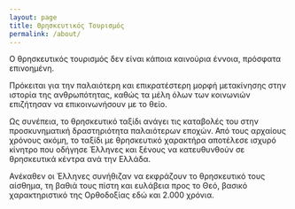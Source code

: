 ```yaml
---
layout: page
title: Θρησκευτικός Τουρισμός
permalink: /about/
---
```


Ο θρησκευτικός τουρισμός δεν είναι κάποια καινούρια έννοια, πρόσφατα επινοημένη. 

Πρόκειται για την παλαιότερη και επικρατέστερη μορφή μετακίνησης στην ιστορία της ανθρωπότητας, καθώς τα μέλη όλων των κοινωνιών επιζήτησαν να επικοινωνήσουν με το θείο.

Ως συνέπεια, το θρησκευτικό ταξίδι ανάγει τις καταβολές του στην προσκυνηματική δραστηριότητα παλαιότερων εποχών. Από τους αρχαίους χρόνους ακόμη, το ταξίδι με θρησκευτικό χαρακτήρα αποτέλεσε ισχυρό κίνητρο που οδήγησε Έλληνες και ξένους να κατευθυνθούν σε θρησκευτικά κέντρα ανά την Ελλάδα.

Ανέκαθεν οι Έλληνες συνήθιζαν να εκφράζουν το θρησκευτικό τους αίσθημα, τη βαθιά τους πίστη και ευλάβεια προς το Θεό, βασικό χαρακτηριστικό της Ορθοδοξίας εδώ και 2.000 χρόνια.
